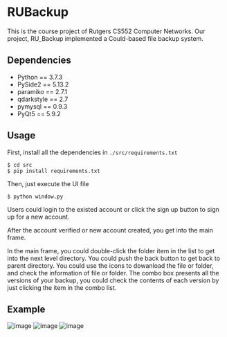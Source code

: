 # RUBackup

This is the course project of Rutgers CS552 Computer Networks. Our project, RU_Backup implemented a Could-based file backup system.

## Dependencies

* Python == 3.7.3
* PySide2 == 5.13.2
* paramiko == 2.7.1
* qdarkstyle == 2.7
* pymysql == 0.9.3
* PyQt5 ==  5.9.2

## Usage

First, install all the dependencies in  `./src/requirements.txt` 

	$ cd src
	$ pip install requirements.txt

Then, just execute the UI file
	
	$ python window.py

Users could login to the existed account or click the sign up button to sign up for a new account.

After the account verified or new account created, you get into the main frame.

In the main frame, you could double-click the folder item in the list to get into the next level directory. You could push the back button to get back to parent directory. You could use the icons to dowanload the file or folder, and check the information of file or folder. The combo box presents all the versions of your backup, you could check the contents of each version by just clicking the item in the combo list.

## Example

![image](https://github.com/HanMufu/RUBackup/raw/master/images-folder/Snipaste_2019-12-13_23-33-49.png)
![image](https://github.com/HanMufu/RUBackup/raw/master/images-folder/Snipaste_2019-12-13_23-34-21.png)
![image](https://github.com/HanMufu/RUBackup/raw/master/images-folder/Snipaste_2019-12-13_23-34-26.png)
